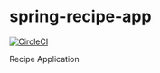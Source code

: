 # spring-recipe-app
[![CircleCI](https://circleci.com/gh/kotojoz/spring-recipe-app/tree/main.svg?style=svg)](https://circleci.com/gh/kotojoz/spring-recipe-app/tree/main)



Recipe Application
